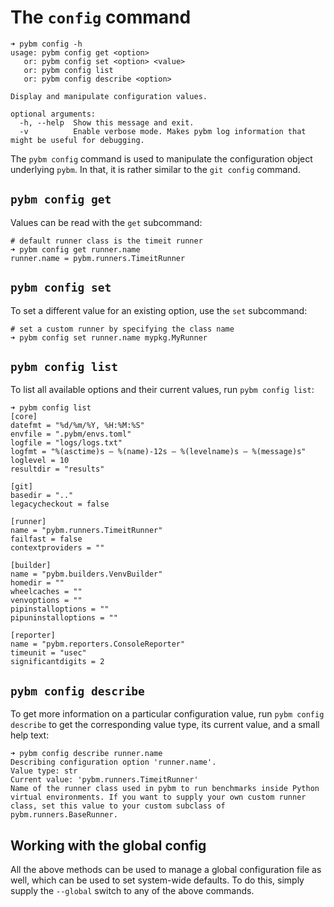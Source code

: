 # The `config` command

```shell
➜ pybm config -h
usage: pybm config get <option>
   or: pybm config set <option> <value>
   or: pybm config list
   or: pybm config describe <option>

Display and manipulate configuration values.

optional arguments:
  -h, --help  Show this message and exit.
  -v          Enable verbose mode. Makes pybm log information that might be useful for debugging.
```

The `pybm config` command is used to manipulate the configuration object underlying `pybm`. In that, it is rather
similar to the `git config` command.

## `pybm config get`

Values can be read with the `get` subcommand:

```shell
# default runner class is the timeit runner
➜ pybm config get runner.name
runner.name = pybm.runners.TimeitRunner
```

## `pybm config set`

To set a different value for an existing option, use the `set` subcommand:

```shell
# set a custom runner by specifying the class name
➜ pybm config set runner.name mypkg.MyRunner
```

## `pybm config list`

To list all available options and their current values, run `pybm config list`:

```shell
➜ pybm config list
[core]
datefmt = "%d/%m/%Y, %H:%M:%S"
envfile = ".pybm/envs.toml"
logfile = "logs/logs.txt"
logfmt = "%(asctime)s — %(name)-12s — %(levelname)s — %(message)s"
loglevel = 10
resultdir = "results"

[git]
basedir = ".."
legacycheckout = false

[runner]
name = "pybm.runners.TimeitRunner"
failfast = false
contextproviders = ""

[builder]
name = "pybm.builders.VenvBuilder"
homedir = ""
wheelcaches = ""
venvoptions = ""
pipinstalloptions = ""
pipuninstalloptions = ""

[reporter]
name = "pybm.reporters.ConsoleReporter"
timeunit = "usec"
significantdigits = 2
```

## `pybm config describe`

To get more information on a particular configuration value, run `pybm config describe` to get the corresponding value
type, its current value, and a small help text:

```shell
➜ pybm config describe runner.name
Describing configuration option 'runner.name'.
Value type: str
Current value: 'pybm.runners.TimeitRunner'
Name of the runner class used in pybm to run benchmarks inside Python virtual environments. If you want to supply your own custom runner class, set this value to your custom subclass of pybm.runners.BaseRunner.
```

## Working with the global config

All the above methods can be used to manage a global configuration file as well, which can be used to set system-wide 
defaults. To do this, simply supply the `--global` switch to any of the above commands.